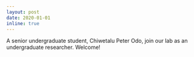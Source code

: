 ```yaml
---
layout: post
date: 2020-01-01 
inline: true
---
```


A senior undergraduate student, Chiwetalu Peter Odo, join our lab as an undergraduate researcher. Welcome!
